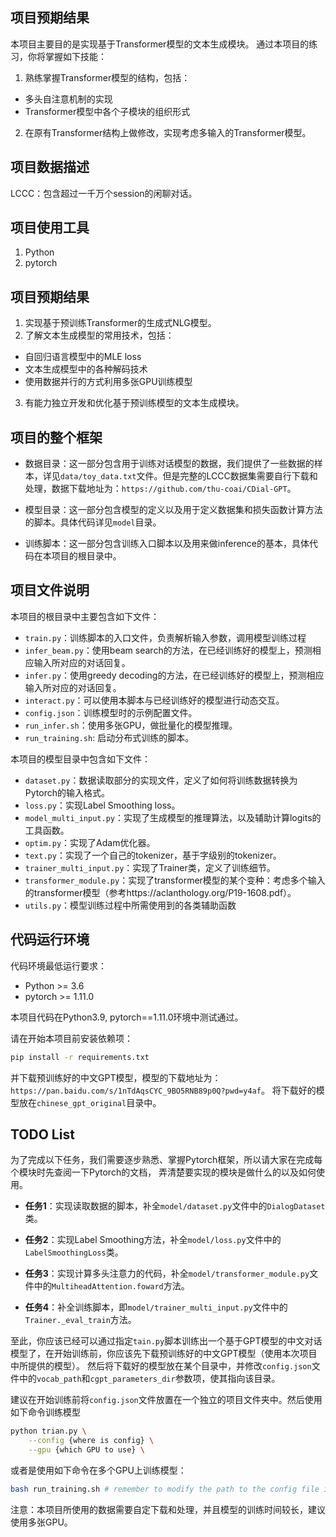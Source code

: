 ## 项目预期结果

本项目主要目的是实现基于Transformer模型的文本生成模块。
通过本项目的练习，你将掌握如下技能：

1. 熟练掌握Transformer模型的结构，包括：

- 多头自注意机制的实现
- Transformer模型中各个子模块的组织形式

2. 在原有Transformer结构上做修改，实现考虑多输入的Transformer模型。

## 项目数据描述

LCCC：包含超过一千万个session的闲聊对话。

## 项目使用工具

1. Python
2. pytorch

## 项目预期结果

1. 实现基于预训练Transformer的生成式NLG模型。
2. 了解文本生成模型的常用技术，包括：
- 自回归语言模型中的MLE loss
- 文本生成模型中的各种解码技术
- 使用数据并行的方式利用多张GPU训练模型
3.	有能力独立开发和优化基于预训练模型的文本生成模块。

## 项目的整个框架

- 数据目录：这一部分包含用于训练对话模型的数据，我们提供了一些数据的样本，详见`data/toy_data.txt`文件。但是完整的LCCC数据集需要自行下载和处理，数据下载地址为：`https://github.com/thu-coai/CDial-GPT`。

- 模型目录：这一部分包含模型的定义以及用于定义数据集和损失函数计算方法的脚本。具体代码详见`model`目录。

- 训练脚本：这一部分包含训练入口脚本以及用来做inference的基本，具体代码在本项目的根目录中。

## 项目文件说明

本项目的根目录中主要包含如下文件：

- `train.py`：训练脚本的入口文件，负责解析输入参数，调用模型训练过程
- `infer_beam.py`：使用beam search的方法，在已经训练好的模型上，预测相应输入所对应的对话回复。
- `infer.py`：使用greedy decoding的方法，在已经训练好的模型上，预测相应输入所对应的对话回复。
- `interact.py`：可以使用本脚本与已经训练好的模型进行动态交互。
- `config.json`：训练模型时的示例配置文件。
- `run_infer.sh`：使用多张GPU，做批量化的模型推理。
- `run_training.sh`: 启动分布式训练的脚本。

本项目的模型目录中包含如下文件：

- `dataset.py`：数据读取部分的实现文件，定义了如何将训练数据转换为Pytorch的输入格式。
- `loss.py`：实现Label Smoothing loss。
- `model_multi_input.py`：实现了生成模型的推理算法，以及辅助计算logits的工具函数。
- `optim.py`：实现了Adam优化器。
- `text.py`：实现了一个自己的tokenizer，基于字级别的tokenizer。
- `trainer_multi_input.py`：实现了Trainer类，定义了训练细节。
- `transformer_module.py`：实现了transformer模型的某个变种：考虑多个输入的transformer模型（参考https://aclanthology.org/P19-1608.pdf）。
- `utils.py`：模型训练过程中所需使用到的各类辅助函数

## 代码运行环境

代码环境最低运行要求：

- Python >= 3.6
- pytorch >= 1.11.0

本项目代码在Python3.9, pytorch==1.11.0环境中测试通过。

请在开始本项目前安装依赖项：

```bash
pip install -r requirements.txt
```

并下载预训练好的中文GPT模型，模型的下载地址为：`https://pan.baidu.com/s/1nTdAqsCYC_9BO5RNB89p0Q?pwd=y4af`。
将下载好的模型放在`chinese_gpt_original`目录中。

## TODO List

为了完成以下任务，我们需要逐步熟悉、掌握Pytorch框架，所以请大家在完成每个模块时先查阅一下Pytorch的文档，
弄清楚要实现的模块是做什么的以及如何使用。

- **任务1**：实现读取数据的脚本，补全`model/dataset.py`文件中的`DialogDataset`类。

- **任务2**：实现Label Smoothing方法，补全`model/loss.py`文件中的`LabelSmoothingLoss`类。

- **任务3**：实现计算多头注意力的代码，补全`model/transformer_module.py`文件中的`MultiheadAttention.foward`方法。

- **任务4**：补全训练脚本，即`model/trainer_multi_input.py`文件中的`Trainer._eval_train`方法。

至此，你应该已经可以通过指定`tain.py`脚本训练出一个基于GPT模型的中文对话模型了，在开始训练前，你应该先下载预训练好的中文GPT模型（使用本次项目中所提供的模型）。
然后将下载好的模型放在某个目录中，并修改`config.json`文件中的`vocab_path`和`cgpt_parameters_dir`参数项，使其指向该目录。

建议在开始训练前将`config.json`文件放置在一个独立的项目文件夹中。然后使用如下命令训练模型

```bash
python trian.py \
    --config {where is config} \
    --gpu {which GPU to use} \
```

或者是使用如下命令在多个GPU上训练模型：

```bash
bash run_training.sh # remember to modify the path to the config file in this script
```

注意：本项目所使用的数据需要自定下载和处理，并且模型的训练时间较长，建议使用多张GPU。
